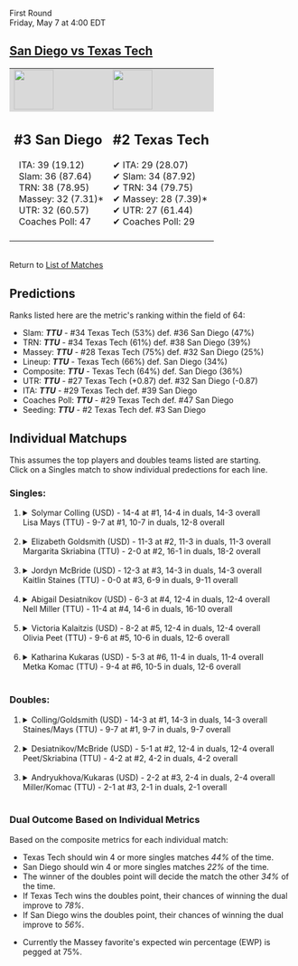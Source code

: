 First Round  
Friday, May 7 at 4:00 EDT
## [San Diego vs Texas Tech](https://www.ncaa.com/game/5833661) 

<table><tr style="background-color: #d9d9d9 !important"><td><img src="https://www.ncaa.com/sites/default/files/images/logos/schools/s/san-diego.70.png" width="70" height="70" /></td><td><img src="https://www.ncaa.com/sites/default/files/images/logos/schools/t/texas-tech.70.png" width="70" height="70" /></td></tr><tr>
<td>  

<h2>#3 San Diego</h2>  
&nbsp; ITA: 39 (19.12)<br>  
&nbsp; Slam: 36 (87.64)<br>  
&nbsp; TRN: 38 (78.95)<br>  
&nbsp; Massey: 32 (7.31)*<br>  
&nbsp; UTR: 32 (60.57)<br>  
&nbsp; Coaches Poll: 47<br>  
<br>  

</td>
<td>  

<h2>#2 Texas Tech</h2>  
&#10004; ITA: 29 (28.07)<br>  
&#10004; Slam: 34 (87.92)<br>  
&#10004; TRN: 34 (79.75)<br>  
&#10004; Massey: 28 (7.39)*<br>  
&#10004; UTR: 27 (61.44)<br>  
&#10004; Coaches Poll: 29<br>  
<br>  

</td>
</tr></table>  


<br>Return to [List of Matches](../index.md)  

## Predictions  

Ranks listed here are the metric's ranking within the field of 64:  
- Slam: ***TTU*** - #34 Texas Tech (53%) def. #36 San Diego (47%)  
- TRN: ***TTU*** - #34 Texas Tech (61%) def. #38 San Diego (39%)  
- Massey: ***TTU*** - #28 Texas Tech (75%) def. #32 San Diego (25%)  
- Lineup: ***TTU*** - Texas Tech (66%) def. San Diego (34%)  
- Composite: ***TTU*** - Texas Tech (64%) def. San Diego (36%)  
- UTR: ***TTU*** - #27 Texas Tech (+0.87) def. #32 San Diego (-0.87)  
- ITA: ***TTU*** - #29 Texas Tech def. #39 San Diego  
- Coaches Poll: ***TTU*** - #29 Texas Tech def. #47 San Diego  
- Seeding: ***TTU*** - #2 Texas Tech def. #3 San Diego  

## Individual Matchups  
This assumes the top players and doubles teams listed are starting.  
Click on a Singles match to show individual predections for each line.  

### Singles:  

<ol>
<li><details>
<summary markdown="span">Solymar Colling (USD) - 14-4 at #1, 14-4 in duals, 14-3 overall<br>Lisa Mays (TTU) - 9-7 at #1, 10-7 in duals, 12-8 overall</summary>
<h4>Predictions</h4><ul>
<li>Slam: <b><i>USD</i></b> - Colling (89%) def. Mays (11%)</li>  
<li>TRN: <b><i>USD</i></b> - Colling (88%) def. Mays (12%)</li>  
<li>Massey: <b><i>USD</i></b> - Colling (75%) def. Mays (25%)*</li>  
<li>UTR: <b><i>USD</i></b> - Colling (84%) def. Mays (16%)</li>  
<li>Composite: <b><i>USD</i></b> - Colling (83%) def. Mays (17%)</li>  
<li>ITA: <b><i>USD</i></b> - Colling (12.76) def. Mays (3.54)</li>  
</ul>
</details>&nbsp;</li>
<li><details>
<summary markdown="span">Elizabeth Goldsmith (USD) - 11-3 at #2, 11-3 in duals, 11-3 overall<br>Margarita Skriabina (TTU) - 2-0 at #2, 16-1 in duals, 18-2 overall</summary>
<h4>Predictions</h4><ul>
<li>Slam: <b><i>USD</i></b> - Goldsmith (51%) def. Skriabina (49%)</li>  
<li>TRN: <b><i>TTU</i></b> - Skriabina (54%) def. Goldsmith (46%)</li>  
<li>Massey: <b><i>TTU</i></b> - Skriabina (75%) def. Goldsmith (25%)*</li>  
<li>UTR: <b><i>TTU</i></b> - Skriabina (86%) def. Goldsmith (14%)</li>  
<li>Composite: <b><i>TTU</i></b> - Skriabina (66%) def. Goldsmith (34%)</li>  
<li>ITA: <b><i>TTU</i></b> - Skriabina (6.63) def. Goldsmith (2.97)</li>  
</ul>
</details>&nbsp;</li>
<li><details>
<summary markdown="span">Jordyn McBride (USD) - 12-3 at #3, 14-3 in duals, 14-3 overall<br>Kaitlin Staines (TTU) - 0-0 at #3, 6-9 in duals, 9-11 overall</summary>
<h4>Predictions</h4><ul>
<li>Slam: <b><i>USD</i></b> - McBride (52%) def. Staines (48%)</li>  
<li>TRN: <b><i>USD</i></b> - McBride (58%) def. Staines (42%)</li>  
<li>Massey: <b><i>USD</i></b> - McBride (75%) def. Staines (25%)*</li>  
<li>UTR: <b><i>USD</i></b> - McBride (59%) def. Staines (41%)</li>  
<li>Composite: <b><i>USD</i></b> - McBride (60%) def. Staines (40%)</li>  
<li>ITA: <b><i>TTU</i></b> - Staines (4.66) def. McBride (3.11)</li>  
</ul>
</details>&nbsp;</li>
<li><details>
<summary markdown="span">Abigail Desiatnikov (USD) - 6-3 at #4, 12-4 in duals, 12-4 overall<br>Nell Miller (TTU) - 11-4 at #4, 14-6 in duals, 16-10 overall</summary>
<h4>Predictions</h4><ul>
<li>Slam: <b><i>TTU</i></b> - Miller (61%) def. Desiatnikov (39%)</li>  
<li>TRN: <b><i>USD</i></b> - Desiatnikov (57%) def. Miller (43%)</li>  
<li>Massey: <b><i>TTU</i></b> - Miller (75%) def. Desiatnikov (25%)*</li>  
<li>UTR: <b><i>USD</i></b> - Desiatnikov (71%) def. Miller (29%)</li>  
<li>Composite: <b><i>TTU</i></b> - Miller (52%) def. Desiatnikov (48%)</li>  
<li>ITA: <b><i>TTU</i></b> - Miller (2.66) def. Desiatnikov (2.52)</li>  
</ul>
</details>&nbsp;</li>
<li><details>
<summary markdown="span">Victoria Kalaitzis (USD) - 8-2 at #5, 12-4 in duals, 12-4 overall<br>Olivia Peet (TTU) - 9-6 at #5, 10-6 in duals, 12-6 overall</summary>
<h4>Predictions</h4><ul>
<li>Slam: <b><i>TTU</i></b> - Peet (83%) def. Kalaitzis (17%)</li>  
<li>TRN: <b><i>TTU</i></b> - Peet (77%) def. Kalaitzis (23%)</li>  
<li>Massey: <b><i>TTU</i></b> - Peet (75%) def. Kalaitzis (25%)*</li>  
<li>UTR: <b><i>TTU</i></b> - Peet (83%) def. Kalaitzis (17%)</li>  
<li>Composite: <b><i>TTU</i></b> - Peet (79%) def. Kalaitzis (21%)</li>  
<li>ITA: <b><i>USD</i></b> - Kalaitzis (2.42) def. Peet (2.03)</li>  
</ul>
</details>&nbsp;</li>
<li><details>
<summary markdown="span">Katharina Kukaras (USD) - 5-3 at #6, 11-4 in duals, 11-4 overall<br>Metka Komac (TTU) - 9-4 at #6, 10-5 in duals, 12-6 overall</summary>
<h4>Predictions</h4><ul>
<li>Slam: <b><i>TTU</i></b> - Komac (82%) def. Kukaras (18%)</li>  
<li>TRN: <b><i>TTU</i></b> - Komac (83%) def. Kukaras (17%)</li>  
<li>Massey: <b><i>TTU</i></b> - Komac (75%) def. Kukaras (25%)*</li>  
<li>UTR: <b><i>TTU</i></b> - Komac (72%) def. Kukaras (28%)</li>  
<li>Composite: <b><i>TTU</i></b> - Komac (78%) def. Kukaras (22%)</li>  
<li>ITA: <b><i>USD</i></b> - Kukaras (2.39) def. Komac (1.98)</li>  
</ul>
</details>&nbsp;</li>
</ol>

### Doubles:  

<ol>
<li><details>
<summary markdown="span">Colling/Goldsmith (USD) - 14-3 at #1, 14-3 in duals, 14-3 overall<br>Staines/Mays (TTU) - 9-7 at #1, 9-7 in duals, 9-7 overall</summary>
<br>Sorry, we don't have any metrics for this match
</details>&nbsp;</li>
<li><details>
<summary markdown="span">Desiatnikov/McBride (USD) - 5-1 at #2, 12-4 in duals, 12-4 overall<br>Peet/Skriabina (TTU) - 4-2 at #2, 4-2 in duals, 4-2 overall</summary>
<br>Sorry, we don't have any metrics for this match
</details>&nbsp;</li>
<li><details>
<summary markdown="span">Andryukhova/Kukaras (USD) - 2-2 at #3, 2-4 in duals, 2-4 overall<br>Miller/Komac (TTU) - 2-1 at #3, 2-1 in duals, 2-1 overall</summary>
<br>Sorry, we don't have any metrics for this match
</details>&nbsp;</li>
</ol>

### Dual Outcome Based on Individual Metrics  

Based on the composite metrics for each individual match:  
- Texas Tech should win 4 or more singles matches _44%_ of the time.
- San Diego should win 4 or more singles matches _22%_ of the time.
- The winner of the doubles point will decide the match the other _34%_ of the time.
- If Texas Tech wins the doubles point, their chances of winning the dual improve to _78%_.
- If San Diego wins the doubles point, their chances of winning the dual improve to _56%_.

* Currently the Massey favorite's expected win percentage (EWP) is pegged at 75%.
